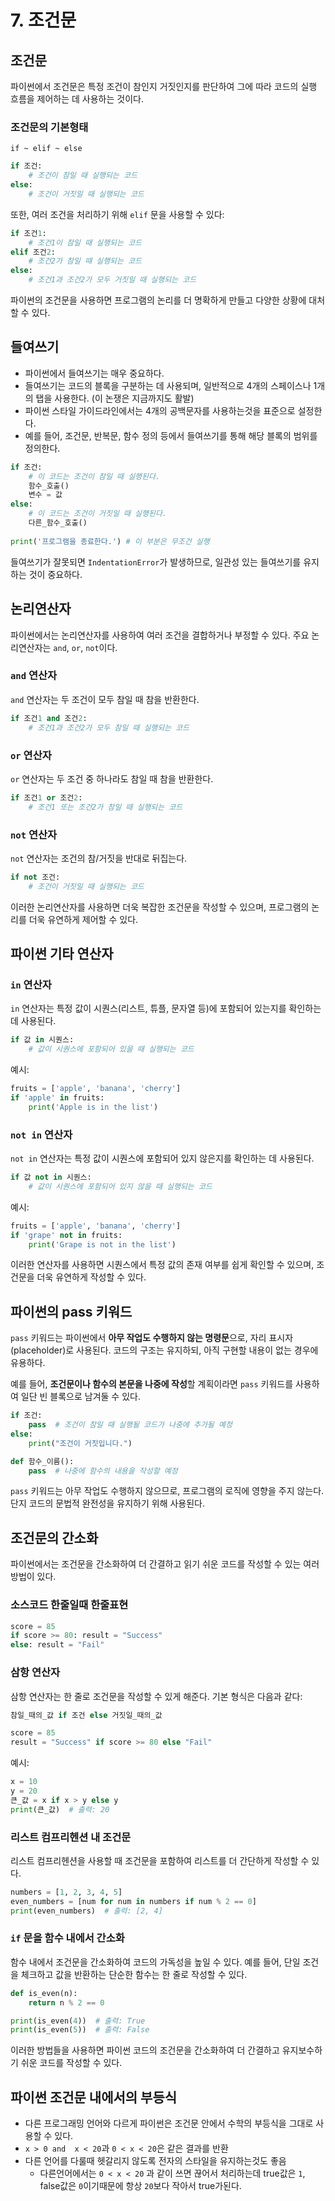 # 7. 조건문

## 조건문

파이썬에서 조건문은 특정 조건이 참인지 거짓인지를 판단하여 그에 따라 코드의 실행 흐름을 제어하는 데 사용하는 것이다. 

### 조건문의 기본형태

`if ~ elif ~ else` 

```python
if 조건:
    # 조건이 참일 때 실행되는 코드
else:
    # 조건이 거짓일 때 실행되는 코드

```

또한, 여러 조건을 처리하기 위해 `elif` 문을 사용할 수 있다:

```python
if 조건1:
    # 조건1이 참일 때 실행되는 코드
elif 조건2:
    # 조건2가 참일 때 실행되는 코드
else:
    # 조건1과 조건2가 모두 거짓일 때 실행되는 코드

```

파이썬의 조건문을 사용하면 프로그램의 논리를 더 명확하게 만들고 다양한 상황에 대처할 수 있다.

## 들여쓰기

- 파이썬에서 들여쓰기는 매우 중요하다.
- 들여쓰기는 코드의 블록을 구분하는 데 사용되며, 일반적으로 4개의 스페이스나 1개의 탭을 사용한다. (이 논쟁은 지금까지도 활발)
- 파이썬 스타일 가이드라인에서는 4개의 공백문자를 사용하는것을 표준으로 설정한다.
- 예를 들어, 조건문, 반복문, 함수 정의 등에서 들여쓰기를 통해 해당 블록의 범위를 정의한다.

```python
if 조건:
    # 이 코드는 조건이 참일 때 실행된다.
    함수_호출()
    변수 = 값
else:
    # 이 코드는 조건이 거짓일 때 실행된다.
    다른_함수_호출()
    
print('프로그램을 종료한다.') # 이 부분은 무조건 실행
```

들여쓰기가 잘못되면 `IndentationError`가 발생하므로, 일관성 있는 들여쓰기를 유지하는 것이 중요하다.

## 논리연산자

파이썬에서는 논리연산자를 사용하여 여러 조건을 결합하거나 부정할 수 있다. 주요 논리연산자는 `and`, `or`, `not`이다.

### `and` 연산자

`and` 연산자는 두 조건이 모두 참일 때 참을 반환한다.

```python
if 조건1 and 조건2:
    # 조건1과 조건2가 모두 참일 때 실행되는 코드

```

### `or` 연산자

`or` 연산자는 두 조건 중 하나라도 참일 때 참을 반환한다.

```python
if 조건1 or 조건2:
    # 조건1 또는 조건2가 참일 때 실행되는 코드

```

### `not` 연산자

`not` 연산자는 조건의 참/거짓을 반대로 뒤집는다.

```python
if not 조건:
    # 조건이 거짓일 때 실행되는 코드

```

이러한 논리연산자를 사용하면 더욱 복잡한 조건문을 작성할 수 있으며, 프로그램의 논리를 더욱 유연하게 제어할 수 있다.

## 파이썬 기타 연산자

### `in` 연산자

`in` 연산자는 특정 값이 시퀀스(리스트, 튜플, 문자열 등)에 포함되어 있는지를 확인하는 데 사용된다.

```python
if 값 in 시퀀스:
    # 값이 시퀀스에 포함되어 있을 때 실행되는 코드

```

예시:

```python
fruits = ['apple', 'banana', 'cherry']
if 'apple' in fruits:
    print('Apple is in the list')

```

### `not in` 연산자

`not in` 연산자는 특정 값이 시퀀스에 포함되어 있지 않은지를 확인하는 데 사용된다.

```python
if 값 not in 시퀀스:
    # 값이 시퀀스에 포함되어 있지 않을 때 실행되는 코드

```

예시:

```python
fruits = ['apple', 'banana', 'cherry']
if 'grape' not in fruits:
    print('Grape is not in the list')

```

이러한 연산자를 사용하면 시퀀스에서 특정 값의 존재 여부를 쉽게 확인할 수 있으며, 조건문을 더욱 유연하게 작성할 수 있다.

## 파이썬의 pass 키워드

`pass` 키워드는 파이썬에서 **아무 작업도 수행하지 않는 명령문**으로, 자리 표시자(placeholder)로 사용된다. 코드의 구조는 유지하되, 아직 구현할 내용이 없는 경우에 유용하다.

예를 들어, **조건문이나 함수의 본문을 나중에 작성**할 계획이라면 `pass` 키워드를 사용하여 일단 빈 블록으로 남겨둘 수 있다. 

```python
if 조건:
    pass  # 조건이 참일 때 실행될 코드가 나중에 추가될 예정
else:
    print("조건이 거짓입니다.")

def 함수_이름():
    pass  # 나중에 함수의 내용을 작성할 예정

```

`pass` 키워드는 아무 작업도 수행하지 않으므로, 프로그램의 로직에 영향을 주지 않는다. 단지 코드의 문법적 완전성을 유지하기 위해 사용된다.

## 조건문의 간소화

파이썬에서는 조건문을 간소화하여 더 간결하고 읽기 쉬운 코드를 작성할 수 있는 여러 방법이 있다.

### 소스코드 한줄일때 한줄표현

```python
score = 85
if score >= 80: result = "Success"
else: result = "Fail"
```

### 삼항 연산자

삼항 연산자는 한 줄로 조건문을 작성할 수 있게 해준다. 기본 형식은 다음과 같다:

```python
참일_때의_값 if 조건 else 거짓일_때의_값

score = 85
result = "Success" if score >= 80 else "Fail"
```

예시:

```python
x = 10
y = 20
큰_값 = x if x > y else y
print(큰_값)  # 출력: 20
```

### 리스트 컴프리헨션 내 조건문

리스트 컴프리헨션을 사용할 때 조건문을 포함하여 리스트를 더 간단하게 작성할 수 있다.

```python
numbers = [1, 2, 3, 4, 5]
even_numbers = [num for num in numbers if num % 2 == 0]
print(even_numbers)  # 출력: [2, 4]

```

### `if` 문을 함수 내에서 간소화

함수 내에서 조건문을 간소화하여 코드의 가독성을 높일 수 있다. 예를 들어, 단일 조건을 체크하고 값을 반환하는 단순한 함수는 한 줄로 작성할 수 있다.

```python
def is_even(n):
    return n % 2 == 0

print(is_even(4))  # 출력: True
print(is_even(5))  # 출력: False

```

이러한 방법들을 사용하면 파이썬 코드의 조건문을 간소화하여 더 간결하고 유지보수하기 쉬운 코드를 작성할 수 있다.

## 파이썬 조건문 내에서의 부등식

- 다른 프로그래밍 언어와 다르게 파이썬은 조건문 안에서 수학의 부등식을 그대로 사용할 수 있다.
- `x > 0 and  x < 20`과 `0 < x < 20`은 같은 결과를 반환
- 다른 언어를 다룰때 헷갈리지 않도록 전자의 스타일을 유지하는것도 좋음
    - 다른언어에서는 `0 < x < 20` 과 같이 쓰면 끊어서 처리하는데 true값은 `1`, false값은 `0`이기때문에 항상 `20`보다 작아서 true가된다.